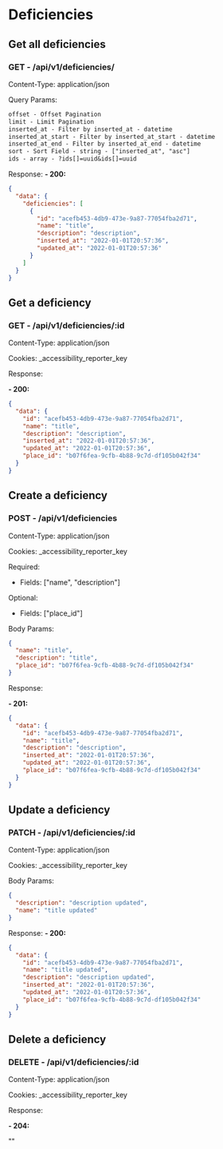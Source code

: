 # Deficiencies

## Get all deficiencies

### GET - /api/v1/deficiencies/

Content-Type: application/json

Query Params:

```txt
offset - Offset Pagination
limit - Limit Pagination
inserted_at - Filter by inserted_at - datetime
inserted_at_start - Filter by inserted_at_start - datetime
inserted_at_end - Filter by inserted_at_end - datetime
sort - Sort Field - string - ["inserted_at", "asc"]
ids - array - ?ids[]=uuid&ids[]=uuid
```

Response:
**- 200:**

```json
{
  "data": {
    "deficiencies": [
      {
        "id": "acefb453-4db9-473e-9a87-77054fba2d71",
        "name": "title",
        "description": "description",
        "inserted_at": "2022-01-01T20:57:36",
        "updated_at": "2022-01-01T20:57:36"
      }
    ]
  }
}
```

## Get a deficiency

### GET - /api/v1/deficiencies/:id

Content-Type: application/json

Cookies: \_accessibility_reporter_key

Response:

**- 200:**

```json
{
  "data": {
    "id": "acefb453-4db9-473e-9a87-77054fba2d71",
    "name": "title",
    "description": "description",
    "inserted_at": "2022-01-01T20:57:36",
    "updated_at": "2022-01-01T20:57:36",
    "place_id": "b07f6fea-9cfb-4b88-9c7d-df105b042f34"
  }
}
```

## Create a deficiency

### POST - /api/v1/deficiencies

Content-Type: application/json

Cookies: \_accessibility_reporter_key

Required:

- Fields: ["name", "description"]

Optional: 

- Fields: ["place_id"]

Body Params:

```json
{
  "name": "title",
  "description": "title",
  "place_id": "b07f6fea-9cfb-4b88-9c7d-df105b042f34"
}
```

Response:

**- 201:**

```json
{
  "data": {
    "id": "acefb453-4db9-473e-9a87-77054fba2d71",
    "name": "title",
    "description": "description",
    "inserted_at": "2022-01-01T20:57:36",
    "updated_at": "2022-01-01T20:57:36",
    "place_id": "b07f6fea-9cfb-4b88-9c7d-df105b042f34"
  }
}
```

## Update a deficiency

### PATCH - /api/v1/deficiencies/:id

Content-Type: application/json

Cookies: \_accessibility_reporter_key

Body Params:

```json
{
  "description": "description updated",
  "name": "title updated"
}
```

Response:
**- 200:**

```json
{
  "data": {
    "id": "acefb453-4db9-473e-9a87-77054fba2d71",
    "name": "title updated",
    "description": "description updated",
    "inserted_at": "2022-01-01T20:57:36",
    "updated_at": "2022-01-01T20:57:36",
    "place_id": "b07f6fea-9cfb-4b88-9c7d-df105b042f34"
  }
}
```

## Delete a deficiency

### DELETE - /api/v1/deficiencies/:id

Content-Type: application/json

Cookies: \_accessibility_reporter_key

Response:

**- 204:**

""
